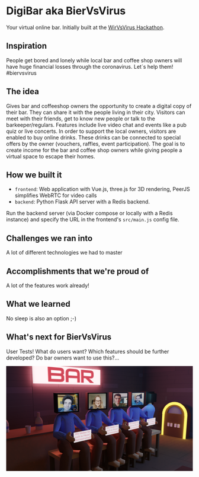# DigiBar aka BierVsVirus

Your virtual online bar. Initially built at the [WirVsVirus Hackathon](https://wirvsvirushackathon.org/).

## Inspiration
People get bored and lonely while local bar and coffee shop owners will have huge financial losses through the coronavirus. Let´s help them! #biervsvirus

## The idea
Gives bar and coffeeshop owners the opportunity to create a digital copy of their bar. They can share it with the people living in their city. Visitors can meet with their friends, get to know new people or talk to the barkeeper/regulars. Features include live video chat and events like a pub quiz or live concerts. In order to support the local owners, visitors are enabled to buy online drinks. These drinks can be connected to special offers by the owner (vouchers, raffles, event participation). The goal is to create income for the bar and coffee shop owners while giving people a virtual space to escape their homes.

## How we built it

* `frontend`: Web application with Vue.js, three.js for 3D rendering, PeerJS simplifies WebRTC for video calls
* `backend`: Python Flask API server with a Redis backend.

Run the backend server (via Docker compose or locally with a Redis instance) and specify the URL in the frontend's `src/main.js` config file.

## Challenges we ran into
A lot of different technologies we had to master

## Accomplishments that we're proud of
A lot of the features work already!

## What we learned
No sleep is also an option ;-)

## What's next for BierVsVirus
User Tests! What do users want? Which features should be further developed? Do bar owners want to use this?...

![team](team.png)
